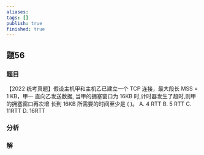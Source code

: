 ```yaml
---
aliases: 
tags: []
publish: true
finished: true
---
```

## 题56
### 题目
【2022 统考真题】假设主机甲和主机乙已建立一个 TCP 连接，最大段长 MSS = 1 KB，甲一 直向乙发送数据, 当甲的拥塞窗口为 ${16}\mathrm{{KB}}$ 时,计时器发生了超时,则甲的拥塞窗口再次增 长到 ${16}\mathrm{{KB}}$ 所需要的时间至少是 ( )。
A. 4 RTT B. 5 RTT C. ${11}\mathrm{{RTT}}$ D. 16RTT
### 分析

### 解
